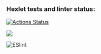 ### Hexlet tests and linter status:

[![Actions Status](https://github.com/sharaendy/frontend-project-lvl1/workflows/hexlet-check/badge.svg)](https://github.com/sharaendy/frontend-project-lvl1/actions)

<a href="https://codeclimate.com/github/codeclimate/codeclimate/maintainability"><img src="https://api.codeclimate.com/v1/badges/a99a88d28ad37a79dbf6/maintainability" /></a>

![ESlint](https://github.com/sharaendy/frontend-project-lvl1/actions/workflows/eslint.yml/badge.svg)
